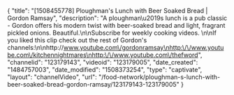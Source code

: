 {
    "title": "[1508455778] Ploughman's Lunch with Beer Soaked Bread | Gordon Ramsay",
    "description": "A ploughman\u2019s lunch is a pub classic - Gordon offers his modern twist with beer-soaked bread and light, fragrant pickled onions. Beautiful.\n\nSubscribe for weekly cooking videos. \n\nIf you liked this clip check out the rest of Gordon's channels:\n\nhttp:\/\/www.youtube.com\/gordonramsay\nhttp:\/\/www.youtube.com\/kitchennightmares\nhttp:\/\/www.youtube.com\/thefword",
    "channelid": "123179143",
    "videoid": "123179005",
    "date_created": "1484757003",
    "date_modified": "1508373254",
    "type": "captivate",
    "layout": "channelVideo",
    "url": "\/food-network\/ploughman-s-lunch-with-beer-soaked-bread-gordon-ramsay\/123179143-123179005"
}